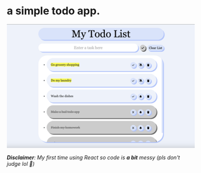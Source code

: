 # a simple todo app.

![An example todo list.](https://github.com/kpulgari/react-todo-app/blob/main/assets/thumbnail.png)

_**Disclaimer**: My first time using React so code is **a bit** messy (pls don't judge lol 🙂)_
